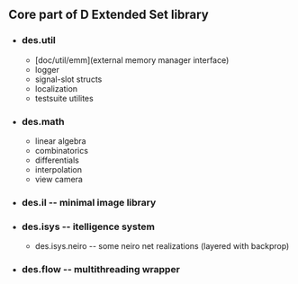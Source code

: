 ## Core part of D Extended Set library

- ### des.util

    - [doc/util/emm](external memory manager interface)
    - logger
    - signal-slot structs
    - localization
    - testsuite utilites

- ### des.math 

    - linear algebra
    - combinatorics
    - differentials
    - interpolation
    - view camera

- ### des.il -- minimal image library

- ### des.isys -- itelligence system

    - des.isys.neiro -- some neiro net realizations (layered with backprop)

- ### des.flow -- multithreading wrapper

